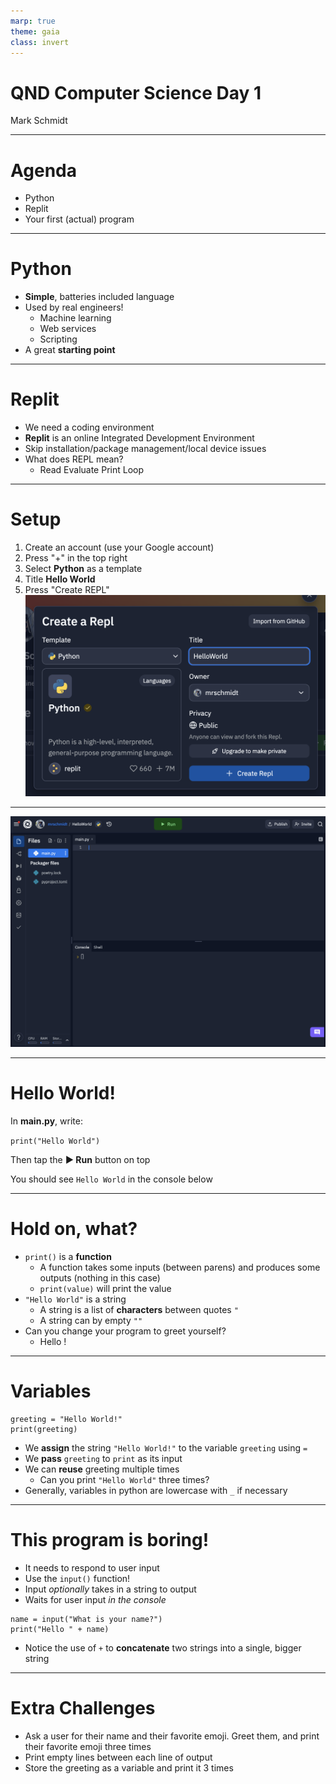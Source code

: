 ```yaml
---
marp: true
theme: gaia
class: invert
---
```


# QND Computer Science Day 1 
Mark Schmidt

---

# Agenda

- Python
- Replit
- Your first (actual) program

---

# Python

- **Simple**, batteries included language
- Used by real engineers!
  - Machine learning
  - Web services
  - Scripting
- A great **starting point**


--- 

# Replit

- We need a coding environment
- **Replit** is an online Integrated Development Environment
- Skip installation/package management/local device issues 
- What does REPL mean?
  - Read Evaluate Print Loop

---

# Setup

1. Create an account (use your Google account)
2.  Press "+" in the top right
3.  Select **Python** as a template
4.  Title **Hello World**
5.  Press "Create REPL"
![bg right:50% w:500](../assets/repl-setup.png)

---

![bg w: 70%](../assets/repl-screen.png)

---

# Hello World!

In **main.py**, write:

```print("Hello World")```

Then tap the **▶️ Run** button on top

You should see `Hello World` in the console below

---

# Hold on, what?

- `print()` is a **function**
  - A function takes some inputs (between parens) and produces some outputs (nothing in this case)
  - `print(value)` will print the value  
- `"Hello World"` is a string
  - A string is a list of **characters** between quotes `"`
  - A string can by empty `""`
- Can you change your program to greet yourself? 
    - Hello <your name>!

---

# Variables 

```
greeting = "Hello World!"
print(greeting)
```
- We **assign** the string `"Hello World!"` to the variable `greeting` using `=` 
- We **pass** `greeting` to `print` as its input
- We can **reuse** greeting multiple times
  - Can you print `"Hello World"` three times?
- Generally, variables in python are lowercase with `_` if necessary

---

# This program is boring!

- It needs to respond to user input
- Use the `input()` function!
- Input *optionally* takes in a string to output
- Waits for user input *in the console*

```
name = input("What is your name?")
print("Hello " + name)
```
- Notice the use of `+` to **concatenate** two strings into a single, bigger string

---

# Extra Challenges

- Ask a user for their name and their favorite emoji. Greet them, and print their favorite emoji three times
- Print empty lines between each line of output
- Store the greeting as a variable and print it 3 times